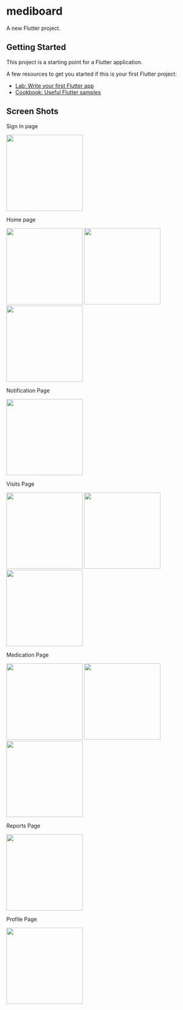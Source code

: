 # mediboard

A new Flutter project.

## Getting Started

This project is a starting point for a Flutter application.

A few resources to get you started if this is your first Flutter project:

- [Lab: Write your first Flutter app](https://docs.flutter.dev/get-started/codelab)
- [Cookbook: Useful Flutter samples](https://docs.flutter.dev/cookbook)

## Screen Shots
Sign In page


<img src="https://github.com/RasZarky/Mediboard/assets/83512618/75b66348-b4df-4f93-9d44-045a30667b82" width="200" heigth="400">

Home page

<img src="https://github.com/RasZarky/Mediboard/assets/83512618/dc547734-d24d-4f4f-8ced-5092e0166b3c" width="200" heigth="400">    <img src="https://github.com/RasZarky/Mediboard/assets/83512618/ccc09df7-d248-4a71-aba1-e8e4213eb612" width="200" heigth="400">     <img src="https://github.com/RasZarky/Mediboard/assets/83512618/25563c00-2066-4836-8257-11b96ca6271a" width="200" heigth="400">

Notification Page

<img src="https://github.com/RasZarky/Mediboard/assets/83512618/19a1c501-34d2-4563-a10e-8a37e27912c7" width="200" heigth="400">

Visits Page

<img src="https://github.com/RasZarky/Mediboard/assets/83512618/6a5a614d-b513-40bd-84f5-d0ad9fbdadd6" width="200" heigth="400">  <img src="https://github.com/RasZarky/Mediboard/assets/83512618/1f29630f-dedc-4cf4-a493-d7983fd24462" width="200" heigth="400">   <img src="https://github.com/RasZarky/Mediboard/assets/83512618/a5592d58-4efa-4a34-b015-c98aad35780b" width="200" heigth="400">

Medication Page

<img src="https://github.com/RasZarky/Mediboard/assets/83512618/0f6027cf-70b3-46a7-8146-7d96ab99ab4d" width="200" heigth="400">   <img src="https://github.com/RasZarky/Mediboard/assets/83512618/d5f022ce-f8f8-4753-8a47-bd76d6dacb05" width="200" heigth="400">   <img src="https://github.com/RasZarky/Mediboard/assets/83512618/741d9ec6-3e6b-408e-a85e-7f0cdfa135db" width="200" heigth="400">

Reports Page

<img src="https://github.com/RasZarky/Mediboard/assets/83512618/ec1fcbb4-2ce5-4ea4-b8ec-f21f501a00da" width="200" heigth="400">

Profile Page

<img src="https://github.com/RasZarky/Mediboard/assets/83512618/451d7452-6cd8-422b-98ac-fb6972c8f261" width="200" heigth="400">



